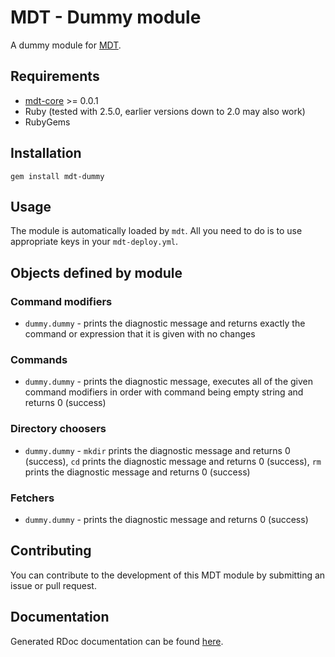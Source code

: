 # MDT - Dummy module

A dummy module for [MDT](https://github.com/Phitherek/mdt-core "MDT").

## Requirements

* [mdt-core](https://github.com/Phitherek/mdt-core "mdt-core") >= 0.0.1
* Ruby (tested with 2.5.0, earlier versions down to 2.0 may also work)
* RubyGems

## Installation

`gem install mdt-dummy`

## Usage

The module is automatically loaded by `mdt`. All you need to do is to use appropriate keys in your `mdt-deploy.yml`.

## Objects defined by module

### Command modifiers

* `dummy.dummy` - prints the diagnostic message and returns exactly the command or expression that it is given with no changes

### Commands

* `dummy.dummy` - prints the diagnostic message, executes all of the given command modifiers in order with command being empty string and returns 0 (success)

### Directory choosers

* `dummy.dummy` - `mkdir` prints the diagnostic message and returns 0 (success), `cd` prints the diagnostic message and returns 0 (success), `rm` prints the diagnostic message and returns 0 (success)

### Fetchers

* `dummy.dummy` - prints the diagnostic message and returns 0 (success)

## Contributing

You can contribute to the development of this MDT module by submitting an issue or pull request.

## Documentation

Generated RDoc documentation can be found [here](http://www.rubydoc.info/github/Phitherek/mdt-dummy "here").
